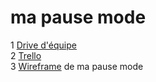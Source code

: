 # ma pause mode

1 [Drive d'équipe](https://drive.google.com/drive/u/1/folders/1Pew5RdnP-avd-cMh8Zww8sDfu8jhmpTq)  
2 [Trello](https://trello.com/b/4TxNvAP2/mapausemode)  
3 [Wireframe](https://drive.google.com/drive/u/1/folders/1BTLv7OXXQvWp05yBU4p8FEcAZ9DFYfl0) de ma pause mode  
